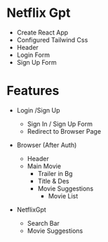 # Netflix Gpt
 - Create React App
 - Configured Tailwind Css
 - Header 
 - Login Form
 - Sign Up Form

 # Features
- Login /Sign Up
   - Sign In / Sign Up Form
   - Redirect to Browser Page

- Browser (After Auth)
  - Header 
  - Main Movie
     - Trailer in Bg
     - Title & Des
     - Movie Suggestions
        - Movie List
- NetflixGpt
  - Search Bar 
  - Movie Suggestions
